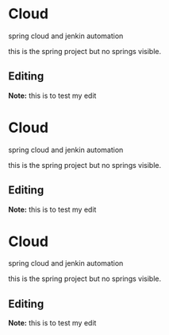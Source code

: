 # Cloud
spring cloud and jenkin automation

this is the spring project but no springs visible.
## Editing

__Note:__ this is to test my edit


# Cloud
spring cloud and jenkin automation

this is the spring project but no springs visible.
## Editing

__Note:__ this is to test my edit


# Cloud
spring cloud and jenkin automation

this is the spring project but no springs visible.
## Editing

__Note:__ this is to test my edit
